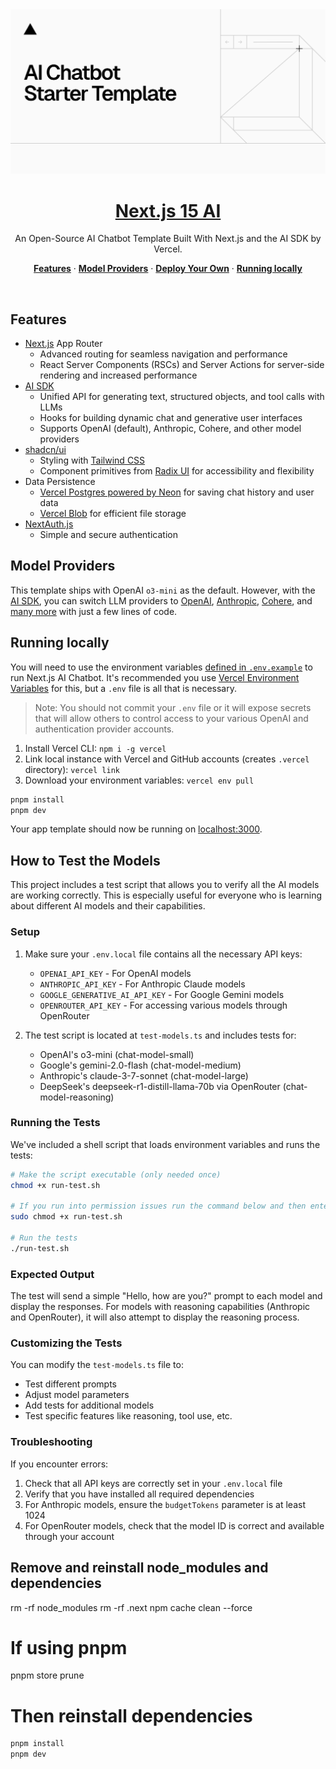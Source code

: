 <a href="https://chat.vercel.ai/">
  <img alt="Next.js 15 App Router-React 19 AI." src="app/(chat)/opengraph-image.png">
  <h1 align="center">Next.js 15 AI</h1>
</a>

<p align="center">
  An Open-Source AI Chatbot Template Built With Next.js and the AI SDK by Vercel.
</p>

<p align="center">
  <a href="#features"><strong>Features</strong></a> ·
  <a href="#model-providers"><strong>Model Providers</strong></a> ·
  <a href="#deploy-your-own"><strong>Deploy Your Own</strong></a> ·
  <a href="#running-locally"><strong>Running locally</strong></a>
</p>
<br/>

## Features

- [Next.js](https://nextjs.org) App Router
  - Advanced routing for seamless navigation and performance
  - React Server Components (RSCs) and Server Actions for server-side rendering and increased performance
- [AI SDK](https://sdk.vercel.ai/docs)
  - Unified API for generating text, structured objects, and tool calls with LLMs
  - Hooks for building dynamic chat and generative user interfaces
  - Supports OpenAI (default), Anthropic, Cohere, and other model providers
- [shadcn/ui](https://ui.shadcn.com)
  - Styling with [Tailwind CSS](https://tailwindcss.com)
  - Component primitives from [Radix UI](https://radix-ui.com) for accessibility and flexibility
- Data Persistence
  - [Vercel Postgres powered by Neon](https://vercel.com/storage/postgres) for saving chat history and user data
  - [Vercel Blob](https://vercel.com/storage/blob) for efficient file storage
- [NextAuth.js](https://github.com/nextauthjs/next-auth)
  - Simple and secure authentication

## Model Providers

This template ships with OpenAI `o3-mini` as the default. However, with the [AI SDK](https://sdk.vercel.ai/docs), you can switch LLM providers to [OpenAI](https://openai.com), [Anthropic](https://anthropic.com), [Cohere](https://cohere.com/), and [many more](https://sdk.vercel.ai/providers/ai-sdk-providers) with just a few lines of code.

## Running locally

You will need to use the environment variables [defined in `.env.example`](.env.example) to run Next.js AI Chatbot. It's recommended you use [Vercel Environment Variables](https://vercel.com/docs/projects/environment-variables) for this, but a `.env` file is all that is necessary.

> Note: You should not commit your `.env` file or it will expose secrets that will allow others to control access to your various OpenAI and authentication provider accounts.

1. Install Vercel CLI: `npm i -g vercel`
2. Link local instance with Vercel and GitHub accounts (creates `.vercel` directory): `vercel link`
3. Download your environment variables: `vercel env pull`

```bash
pnpm install
pnpm dev
```

Your app template should now be running on [localhost:3000](http://localhost:3000/).

## How to Test the Models

This project includes a test script that allows you to verify all the AI models are working correctly. This is especially useful for everyone who is learning about different AI models and their capabilities.

### Setup

1. Make sure your `.env.local` file contains all the necessary API keys:
   - `OPENAI_API_KEY` - For OpenAI models
   - `ANTHROPIC_API_KEY` - For Anthropic Claude models
   - `GOOGLE_GENERATIVE_AI_API_KEY` - For Google Gemini models
   - `OPENROUTER_API_KEY` - For accessing various models through OpenRouter

2. The test script is located at `test-models.ts` and includes tests for:
   - OpenAI's o3-mini (chat-model-small)
   - Google's gemini-2.0-flash (chat-model-medium)
   - Anthropic's claude-3-7-sonnet (chat-model-large)
   - DeepSeek's deepseek-r1-distill-llama-70b via OpenRouter (chat-model-reasoning)

### Running the Tests

We've included a shell script that loads environment variables and runs the tests:

```bash
# Make the script executable (only needed once)
chmod +x run-test.sh

# If you run into permission issues run the command below and then enter your password:  
sudo chmod +x run-test.sh

# Run the tests
./run-test.sh
```

### Expected Output

The test will send a simple "Hello, how are you?" prompt to each model and display the responses. For models with reasoning capabilities (Anthropic and OpenRouter), it will also attempt to display the reasoning process.

### Customizing the Tests

You can modify the `test-models.ts` file to:
- Test different prompts
- Adjust model parameters
- Add tests for additional models
- Test specific features like reasoning, tool use, etc.

### Troubleshooting

If you encounter errors:
1. Check that all API keys are correctly set in your `.env.local` file
2. Verify that you have installed all required dependencies
3. For Anthropic models, ensure the `budgetTokens` parameter is at least 1024
4. For OpenRouter models, check that the model ID is correct and available through your account

## Remove and reinstall node_modules and dependencies

rm -rf node_modules
rm -rf .next
npm cache clean --force

# If using pnpm
pnpm store prune

# Then reinstall dependencies
```bash
pnpm install
pnpm dev
